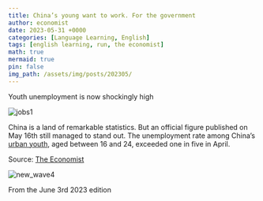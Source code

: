 ```yaml
---
title: China’s young want to work. For the government
author: economist
date: 2023-05-31 +0000
categories: [Language Learning, English]
tags: [english learning, run, the economist]
math: true
mermaid: true
pin: false
img_path: /assets/img/posts/202305/
---
```


Youth unemployment is now shockingly high

![jobs1](jobs1.jpg)

China is a land of remarkable statistics. But an official figure published on May 16th still managed to stand out. The unemployment rate among China’s [urban youth](https://www.economist.com/china/2023/04/20/what-chinas-graduates-really-think-about-their-job-prospects), aged between 16 and 24, exceeded one in five in April.





Source: [The Economist](https://www.economist.com/china/2023/05/31/chinas-young-want-to-work-for-the-government)

![new_wave4](new_wave4.jpg)

From the June 3rd 2023 edition
